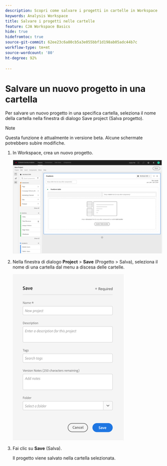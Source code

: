 ```yaml
---
description: Scopri come salvare i progetti in cartelle in Workspace
keywords: Analysis Workspace
title: Salvare i progetti nelle cartelle
feature: CJA Workspace Basics
hide: true
hidefromtoc: true
source-git-commit: 62ee23c6a80cb5a3e055bbf1d198ab05adc44b7c
workflow-type: tm+mt
source-wordcount: '80'
ht-degree: 92%

---
```



# Salvare un nuovo progetto in una cartella

Per salvare un nuovo progetto in una specifica cartella, seleziona il nome della cartella nella finestra di dialogo Save project (Salva progetto).

>[!NOTE]
>
>Questa funzione è attualmente in versione beta. Alcune schermate potrebbero subire modifiche.

1. In Workspace, crea un nuovo progetto.

   ![](/help/analysis-workspace/build-workspace-project/assets/save-to-folder1.png)

1. Nella finestra di dialogo **Project** > **Save** (Progetto > Salva), seleziona il nome di una cartella dal menu a discesa delle cartelle.

   ![](/help/analysis-workspace/build-workspace-project/assets/save-to-folder2.png)

1. Fai clic su **Save** (Salva).

   Il progetto viene salvato nella cartella selezionata.
